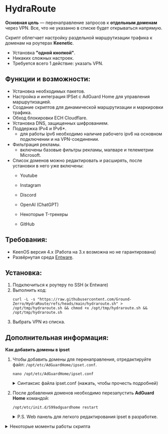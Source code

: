 # HydraRoute

**Основная цель** — перенаправление запросов к **отдельным доменам** через VPN. Все, что не указанно в списке будет открываться напрямую.

Скрипт облегчает настройку раздельной маршрутизации трафика к доменам на роутерах **Keenetic**.
- Установка **"одной кнопкой"**.
- Никаких сложных настроек.
- Требуется всего 1 действие: указать VPN.

## Функции и возможности:
- Установка необходимых пакетов.
- Настройка и интеграция IPSet с AdGuard Home для управления маршрутизацией.
- Создание скриптов для динамической маршрутизации и маркировки трафика.
- Обход блокировки ECH Cloudflare.
- Установка DNS, защищенных шифрованием.
- Поддержка IPv4 и IPv6*.
	* для работы ipv6 необходимо наличие рабочего ipv6 на основном подключении и на VPN-соединении.
- Фильтрация рекламы.
	* включены базовые фильтры рекламы, малваре и телеметрии Microsoft.
- Список доменов можно редактировать и расширять, после установки в него уже включены:
  - Youtube
  - Instagram
  - Discord
  - OpenAI (ChatGPT)
  - Некоторые T-трекеры
  
  - GitHub

## Требования:
- KeenOS версия 4.х (Работа на 3.х возможна но не гарантирована)
- Развёрнутая среда [Entware](https://help.keenetic.com/hc/ru/articles/360021214160-Установка-системы-пакетов-репозитория-Entware-на-USB-накопитель).

## Установка:
1. Подключиться к роутеру по SSH (к Entware)
2. Выполнить код:
	```
	curl -L -s "https://raw.githubusercontent.com/Ground-Zerro/HydraRoute/refs/heads/main/hydraroute.sh" > /opt/tmp/hydraroute.sh && chmod +x /opt/tmp/hydraroute.sh && /opt/tmp/hydraroute.sh
	```
3. Выбрать VPN из списка.

## Дополнительная информация:
**Как добавить домены в ipset**
1. Чтобы добавить домены для перенаправления, отредактируйте файл: `/opt/etc/AdGuardHome/ipset.conf`.
	```
	nano /opt/etc/AdGuardHome/ipset.conf
	```
 
   <details>
   <summary>Синтаксис файла ipset.conf (нажать, чтобы прочесть подробней)</summary>
   
	```
	intel.com,2ip.ru/bypass,bypass6
	instagram.com,cdninstagram.com/bypass,bypass6
	openai.com,chatgpt.com/bypass,bypass6
	```
   
	- В левой части через запятую указаны домены, требующие обхода.
	- Справа после слэша — ipset, в который AGH складывает результаты разрешения DNS-имён. В примере указаны создаваемые скриптом `ipset` для IPv4 и IPv6: `/bypass,bypass6`
	- Можно указать всё в одну строчку, можно разделить логически на несколько строк как в примере.
	- Домены третьего уровня и выше включаются сами, т.е. указание `intel.com` включает также `www.intel.com`, `download.intel.com` и прочее.
	- В примере добавлен «сигнальный» сервис [2ip.ru](https://2ip.ru/), для проверки работоспособности решения, показывающий IP-адрес туннеля (VPN), через которое вы перенаправите трафик.
   </details>

2. После добавления доменов необходимо перезапустить **AdGuard Home** командой:
	```
	/opt/etc/init.d/S99adguardhome restart
	```
	<details>
	<summary>P.S. Web панель для легкого редактирования ipset в разработке.</summary>
	
	![Image](https://github.com/user-attachments/assets/85c8d144-1bd2-4b2a-b84b-ce56ce1477fc)
	</details>
<details>
<summary>Некоторые моменты работы скрипта</summary>

Скрипт устанавливает opkg пакеты adguardhome-go, ipset, iptables и ip-full, добавляет скрипты и настройки для их работы. Больше ничего.

- При установке каждого пакета проверяется результат т.к. в случае ошибки, например не хватило места, дальнейшее выполнение бессмысленно и может нарушить работу системы.
- Учтена особенность прошивок до 4.2.3 в которых при отключении системного DNS происходит выход из ssh сессии и выполнение скрипта прерывается.
- AdGuard Home:
	- Web админка и DNS-сервер биндятся только на IP роутера (br0), а не на все доступные интерфейсы (0.0.0.0).
	- Сразу настроены DoT DNS, Bootstrap DNS-серверы + базовые фильтры рекламы, малваре и телеметрии Microsoft.
</details>
